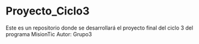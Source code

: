# Proyecto_Ciclo3
Este es un repositorio donde se desarrollará el proyecto final del ciclo 3 del programa MisionTic
Autor: Grupo3
